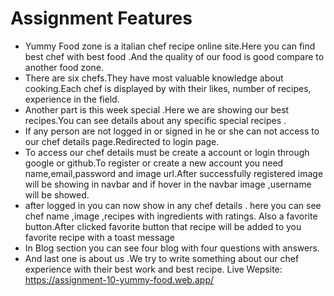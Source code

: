 # Assignment Features
- Yummy Food zone is a italian chef recipe online site.Here you can find best chef with best food .And the quality of our food is good compare to another food zone.
- There are six chefs.They have most valuable knowledge about cooking.Each chef is displayed by with their likes, number of recipes, experience in the field.
- Another part is this week special .Here we are showing our best recipes.You can see details about any specific special recipes . 
- If any person are not logged in or signed in he or she can not access to our chef details page.Redirected to login page.
- To access our chef details must be create a account or login through google or github.To register or create a new account you need name,email,password and image url.After successfully registered image will be showing in navbar and if hover in the navbar image ,username will be showed.
- after logged in you can now show in any chef details . here you can see chef name ,image ,recipes with ingredients with ratings. Also a favorite button.After clicked favorite  button that recipe will be added to you favorite recipe with a toast message
- In Blog section you can see four blog with four questions with answers.
- And last one is about us .We try to write something about our chef experience with their best work and best recipe.
Live Wepsite: https://assignment-10-yummy-food.web.app/
